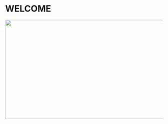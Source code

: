 
<h1>WELCOME</h1>
<div align="right">
<img src="https://i.ibb.co/YN6Sn2m/Design-sans-titre.png" align="right" height="317" width="1440" />
</div>  
  
